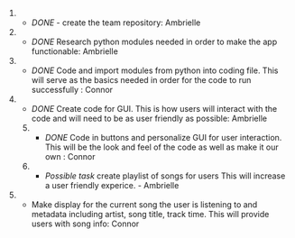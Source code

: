 
1. * *DONE* - create the team repository: Ambrielle 
2. * *DONE* Research python modules needed in order to make the app functionable: Ambrielle 
3. * *DONE* Code and import modules from python into coding file. This will serve as the basics needed in order for the code to run successfully : Connor 
4. * *DONE* Create code for GUI. This is how users will interact with the code and will need to be as user friendly as possible: Ambrielle 
   5. - *DONE* Code in buttons and personalize GUI for user interaction. This will be the look and feel of the code as well as make it our own : Connor 
   6. - *Possible task* create playlist of songs for users This will increase a user friendly experice. - Ambrielle
7. * Make display for the current song the user is listening to and metadata including artist, song title, track time. This will provide users with song info: Connor

